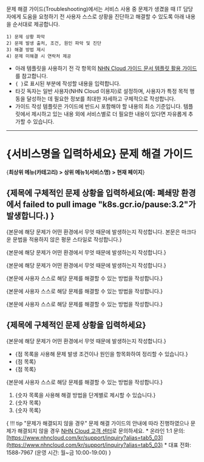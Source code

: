 문제 해결 가이드(Troubleshooting)에서는 서비스 사용 중 문제가 생겼을 때 IT 담당자에게 도움을 요청하기 전 사용자 스스로 상황을 진단하고 해결할 수 있도록 아래 내용을 순서대로 제공합니다.

```
1) 문제 상황 파악
2) 문제 발생 출처, 조건, 원인 파악 및 진단
3) 해결 방법 제시
4) 문제 미해결 시 연락처 제공
```

* 아래 템플릿을 사용하기 전 각 항목의  [NHN Cloud 가이드 문서 템플릿 활용 가이드](https://nhnent.dooray.com/share/pages/zzvZY-57RG6imxkuc_-blA)를 참고합니다.
* `{ }`로 표시된 부분에 작성할 내용을 입력합니다.
* 타깃 독자는 일반 사용자(NHN Cloud 이용자)로 설정하며, 사용자가 특정 목적 행동을 달성하는 데 필요한 정보를 최대한 자세하고 구체적으로 작성합니다.
* 가이드 작성 템플릿은 가이드에 반드시 포함해야 할 내용의 최소 기준입니다. 템플릿에서 제시하고 있는 내용 외에 서비스별로 더 필요한 내용이 있다면 자유롭게 추가할 수 있습니다.

---

# {서비스명을 입력하세요} 문제 해결 가이드

<!--문서의 각 페이지는 위 문서 제목(Heading 1, #) 단위로 모듈화합니다. 문서 제목(Heading 1)은 페이지당 1번만 사용할 수 있습니다.-->

{**최상위 메뉴(카테고리) > 상위 메뉴1(서비스명) > 현재 페이지**}

<!--문서의 제목 바로 아랫줄에 평문에 볼드체를 적용한 스타일로 사용자 가이드 내에서 현재 페이지까지의 경로를 작성합니다.  -->
<!--예: **Storage > Block Storage > 문제 해결 가이드**  -->

## {제목에 구체적인 문제 상황을 입력하세요(예: 폐쇄망 환경에서 failed to pull image "k8s.gcr.io/pause:3.2"가 발생합니다.) }

 <!--문제 상황은 '어디서', '무엇이', '어떻게' 되었는지를 반드시 포함하여 작성합니다. -->

{본문에 해당 문제가 어떤 환경에서 무엇 때문에 발생하는지 작성합니다. 본문은 마크다운 문법을 적용하지 않은 평문 스타일로 작성합니다.}

{본문에 해당 문제가 어떤 환경에서 무엇 때문에 발생하는지 작성합니다.}

{본문에 해당 문제가 어떤 환경에서 무엇 때문에 발생하는지 작성합니다.}

<!--문제의 원인 진단과 해결 방법 사이에 한 칸 공백을 둡니다.-->


{본문에 사용자 스스로 해당 문제를 해결할 수 있는 방법을 작성합니다.}

{본문에 사용자 스스로 해당 문제를 해결할 수 있는 방법을 작성합니다.}

{본문에 사용자 스스로 해당 문제를 해결할 수 있는 방법을 작성합니다.}

## {제목에 구체적인 문제 상황을 입력하세요}

{본문에 해당 문제가 어떤 환경에서 무엇 때문에 발생하는지 작성합니다.}

* {점 목록을 사용해 문제 발생 조건이나 원인을 항목화하여 정리할 수 있습니다.}
* {점 목록}
* {점 목록}

<!--문제의 원인 진단과 해결 방법 사이에 한 칸 공백을 둡니다.-->

{본문에 사용자 스스로 해당 문제를 해결할 수 있는 방법을 작성합니다.}

1. {숫자 목록을 사용해 해결 방법을 단계별로 제시할 수 있습니다.}
2. {숫자 목록}
3. {숫자 목록}


{
!!! tip "문제가 해결되지 않을 경우"
    문제 해결 가이드의 안내에 따라 진행하였으나 문제가 해결되지 않을 경우 [NHN Cloud 고객 센터](https://www.nhncloud.com/kr/support)로 문의하세요.
    * 온라인 1:1 문의: [https://www.nhncloud.com/kr/support/inquiry?alias=tab5_03](https://www.nhncloud.com/kr/support/inquiry?alias=tab5_03)
    * 대표 전화: 1588-7967 (운영 시간: 월\~금 10:00-19:00)
}
